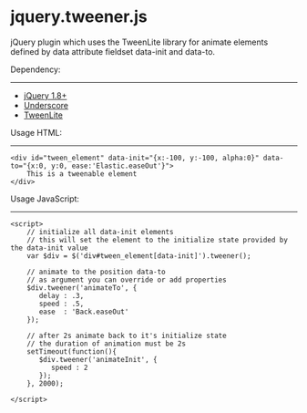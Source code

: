 jquery.tweener.js
=================

jQuery plugin which uses the TweenLite library for animate elements defined by 
data attribute fieldset data-init and data-to.

Dependency:
___________
  * [jQuery 1.8+](http://jquery.com/ "jQuery")
  * [Underscore](http://underscorejs.org/ "Underscore")
  * [TweenLite](http://www.greensock.com/tweenlite/ "TweenLite")
  

Usage HTML:
__________
    <div id="tween_element" data-init="{x:-100, y:-100, alpha:0}" data-to="{x:0, y:0, ease:'Elastic.easeOut'}">
        This is a tweenable element
    </div>


Usage JavaScript:
________________
    <script>
        // initialize all data-init elements
        // this will set the element to the initialize state provided by the data-init value
        var $div = $('div#tween_element[data-init]').tweener();
       
        // animate to the position data-to
        // as argument you can override or add properties
        $div.tweener('animateTo', {
           delay : .3,
           speed : .5,
           ease  : 'Back.easeOut'
        });
        
        // after 2s animate back to it's initialize state
        // the duration of animation must be 2s
        setTimeout(function(){
           $div.tweener('animateInit', {
              speed : 2
           });
        }, 2000);
        
    </script>
